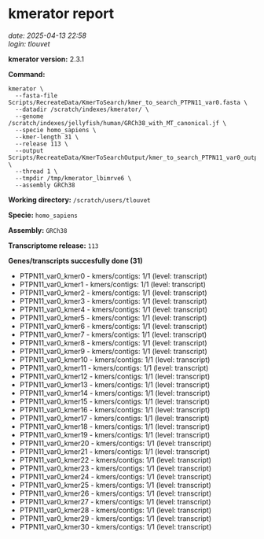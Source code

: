 # kmerator report
*date: 2025-04-13 22:58*  
*login: tlouvet*

**kmerator version:** 2.3.1

**Command:**

```
kmerator \
  --fasta-file Scripts/RecreateData/KmerToSearch/kmer_to_search_PTPN11_var0.fasta \
  --datadir /scratch/indexes/kmerator/ \
  --genome /scratch/indexes/jellyfish/human/GRCh38_with_MT_canonical.jf \
  --specie homo_sapiens \
  --kmer-length 31 \
  --release 113 \
  --output Scripts/RecreateData/KmerToSearchOutput/kmer_to_search_PTPN11_var0_output \
  --thread 1 \
  --tmpdir /tmp/kmerator_lbimrve6 \
  --assembly GRCh38
```

**Working directory:** `/scratch/users/tlouvet`

**Specie:** `homo_sapiens`

**Assembly:** `GRCh38`

**Transcriptome release:** `113`

**Genes/transcripts succesfully done (31)**

- PTPN11_var0_kmer0 - kmers/contigs: 1/1 (level: transcript)
- PTPN11_var0_kmer1 - kmers/contigs: 1/1 (level: transcript)
- PTPN11_var0_kmer2 - kmers/contigs: 1/1 (level: transcript)
- PTPN11_var0_kmer3 - kmers/contigs: 1/1 (level: transcript)
- PTPN11_var0_kmer4 - kmers/contigs: 1/1 (level: transcript)
- PTPN11_var0_kmer5 - kmers/contigs: 1/1 (level: transcript)
- PTPN11_var0_kmer6 - kmers/contigs: 1/1 (level: transcript)
- PTPN11_var0_kmer7 - kmers/contigs: 1/1 (level: transcript)
- PTPN11_var0_kmer8 - kmers/contigs: 1/1 (level: transcript)
- PTPN11_var0_kmer9 - kmers/contigs: 1/1 (level: transcript)
- PTPN11_var0_kmer10 - kmers/contigs: 1/1 (level: transcript)
- PTPN11_var0_kmer11 - kmers/contigs: 1/1 (level: transcript)
- PTPN11_var0_kmer12 - kmers/contigs: 1/1 (level: transcript)
- PTPN11_var0_kmer13 - kmers/contigs: 1/1 (level: transcript)
- PTPN11_var0_kmer14 - kmers/contigs: 1/1 (level: transcript)
- PTPN11_var0_kmer15 - kmers/contigs: 1/1 (level: transcript)
- PTPN11_var0_kmer16 - kmers/contigs: 1/1 (level: transcript)
- PTPN11_var0_kmer17 - kmers/contigs: 1/1 (level: transcript)
- PTPN11_var0_kmer18 - kmers/contigs: 1/1 (level: transcript)
- PTPN11_var0_kmer19 - kmers/contigs: 1/1 (level: transcript)
- PTPN11_var0_kmer20 - kmers/contigs: 1/1 (level: transcript)
- PTPN11_var0_kmer21 - kmers/contigs: 1/1 (level: transcript)
- PTPN11_var0_kmer22 - kmers/contigs: 1/1 (level: transcript)
- PTPN11_var0_kmer23 - kmers/contigs: 1/1 (level: transcript)
- PTPN11_var0_kmer24 - kmers/contigs: 1/1 (level: transcript)
- PTPN11_var0_kmer25 - kmers/contigs: 1/1 (level: transcript)
- PTPN11_var0_kmer26 - kmers/contigs: 1/1 (level: transcript)
- PTPN11_var0_kmer27 - kmers/contigs: 1/1 (level: transcript)
- PTPN11_var0_kmer28 - kmers/contigs: 1/1 (level: transcript)
- PTPN11_var0_kmer29 - kmers/contigs: 1/1 (level: transcript)
- PTPN11_var0_kmer30 - kmers/contigs: 1/1 (level: transcript)
